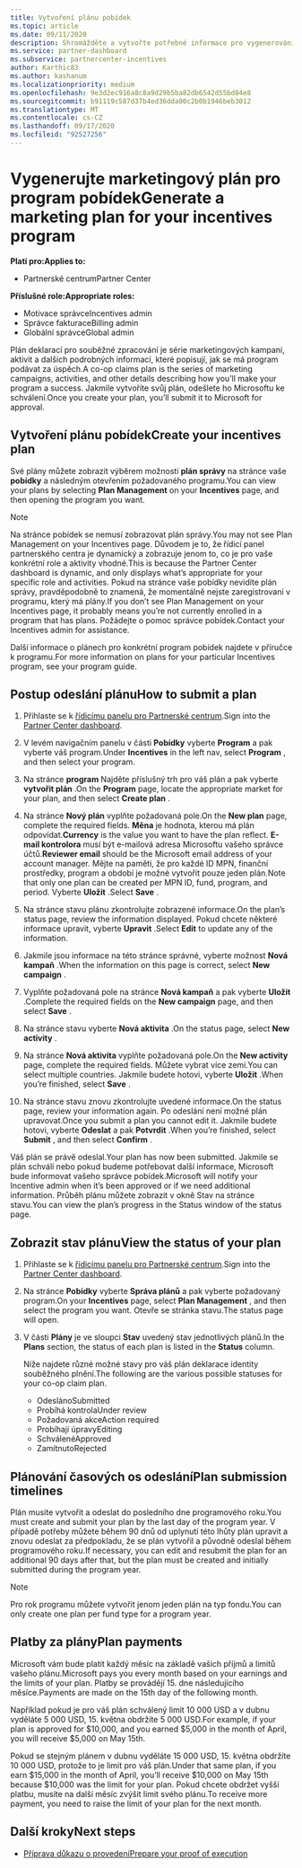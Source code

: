 ```yaml
---
title: Vytvoření plánu pobídek
ms.topic: article
ms.date: 09/11/2020
description: Shromážděte a vytvořte potřebné informace pro vygenerování úspěšného marketingového plánu pro program pobídek.
ms.service: partner-dashboard
ms.subservice: partnercenter-incentives
author: Karthic83
ms.author: kashanum
ms.localizationpriority: medium
ms.openlocfilehash: 9e3d2ec916a8c8a9d29b5ba82db6542d55bd84e8
ms.sourcegitcommit: b91119c587d37b4ed36dda00c2b0b1946beb3012
ms.translationtype: MT
ms.contentlocale: cs-CZ
ms.lasthandoff: 09/17/2020
ms.locfileid: "92527256"
---
```

# <a name="generate-a-marketing-plan-for-your-incentives-program"></a><span data-ttu-id="be845-103">Vygenerujte marketingový plán pro program pobídek</span><span class="sxs-lookup"><span data-stu-id="be845-103">Generate a marketing plan for your incentives program</span></span>

<span data-ttu-id="be845-104">**Platí pro:**</span><span class="sxs-lookup"><span data-stu-id="be845-104">**Applies to:**</span></span>

- <span data-ttu-id="be845-105">Partnerské centrum</span><span class="sxs-lookup"><span data-stu-id="be845-105">Partner Center</span></span>

<span data-ttu-id="be845-106">**Příslušné role:**</span><span class="sxs-lookup"><span data-stu-id="be845-106">**Appropriate roles:**</span></span>

- <span data-ttu-id="be845-107">Motivace správce</span><span class="sxs-lookup"><span data-stu-id="be845-107">Incentives admin</span></span>
- <span data-ttu-id="be845-108">Správce fakturace</span><span class="sxs-lookup"><span data-stu-id="be845-108">Billing admin</span></span>
- <span data-ttu-id="be845-109">Globální správce</span><span class="sxs-lookup"><span data-stu-id="be845-109">Global admin</span></span>

<span data-ttu-id="be845-110">Plán deklarací pro souběžné zpracování je série marketingových kampaní, aktivit a dalších podrobných informací, které popisují, jak se má program podávat za úspěch.</span><span class="sxs-lookup"><span data-stu-id="be845-110">A co-op claims plan is the series of marketing campaigns, activities, and other details describing how you’ll make your program a success.</span></span> <span data-ttu-id="be845-111">Jakmile vytvoříte svůj plán, odešlete ho Microsoftu ke schválení.</span><span class="sxs-lookup"><span data-stu-id="be845-111">Once you create your plan, you’ll submit it to Microsoft for approval.</span></span>

## <a name="create-your-incentives-plan"></a><span data-ttu-id="be845-112">Vytvoření plánu pobídek</span><span class="sxs-lookup"><span data-stu-id="be845-112">Create your incentives plan</span></span>

<span data-ttu-id="be845-113">Své plány můžete zobrazit výběrem možnosti **plán správy** na stránce vaše **pobídky** a následným otevřením požadovaného programu.</span><span class="sxs-lookup"><span data-stu-id="be845-113">You can view your plans by selecting **Plan Management** on your **Incentives** page, and then opening the program you want.</span></span>

>[!NOTE]
><span data-ttu-id="be845-114">Na stránce pobídek se nemusí zobrazovat plán správy.</span><span class="sxs-lookup"><span data-stu-id="be845-114">You may not see Plan Management on your Incentives page.</span></span> <span data-ttu-id="be845-115">Důvodem je to, že řídicí panel partnerského centra je dynamický a zobrazuje jenom to, co je pro vaše konkrétní role a aktivity vhodné.</span><span class="sxs-lookup"><span data-stu-id="be845-115">This is because the Partner Center dashboard is dynamic, and only displays what’s appropriate for your specific role and activities.</span></span> <span data-ttu-id="be845-116">Pokud na stránce vaše pobídky nevidíte plán správy, pravděpodobně to znamená, že momentálně nejste zaregistrovaní v programu, který má plány.</span><span class="sxs-lookup"><span data-stu-id="be845-116">If you don’t see Plan Management on your Incentives page, it probably means you’re not currently enrolled in a program that has plans.</span></span> <span data-ttu-id="be845-117">Požádejte o pomoc správce pobídek.</span><span class="sxs-lookup"><span data-stu-id="be845-117">Contact your Incentives admin for assistance.</span></span>

<span data-ttu-id="be845-118">Další informace o plánech pro konkrétní program pobídek najdete v příručce k programu.</span><span class="sxs-lookup"><span data-stu-id="be845-118">For more information on plans for your particular Incentives program, see your program guide.</span></span>

## <a name="how-to-submit-a-plan"></a><span data-ttu-id="be845-119">Postup odeslání plánu</span><span class="sxs-lookup"><span data-stu-id="be845-119">How to submit a plan</span></span>

1. <span data-ttu-id="be845-120">Přihlaste se k [řídicímu panelu pro Partnerské centrum](https://partner.microsoft.com/dashboard/).</span><span class="sxs-lookup"><span data-stu-id="be845-120">Sign into the [Partner Center dashboard](https://partner.microsoft.com/dashboard/).</span></span>

2. <span data-ttu-id="be845-121">V levém navigačním panelu v části **Pobídky** vyberte **Program** a pak vyberte váš program.</span><span class="sxs-lookup"><span data-stu-id="be845-121">Under **Incentives** in the left nav, select **Program** , and then select your program.</span></span> 

3. <span data-ttu-id="be845-122">Na stránce **program** Najděte příslušný trh pro váš plán a pak vyberte **vytvořit plán** .</span><span class="sxs-lookup"><span data-stu-id="be845-122">On the **Program** page, locate the appropriate market for your plan, and then select **Create plan** .</span></span> 

4. <span data-ttu-id="be845-123">Na stránce **Nový plán** vyplňte požadovaná pole.</span><span class="sxs-lookup"><span data-stu-id="be845-123">On the **New plan** page, complete the required fields.</span></span> <span data-ttu-id="be845-124">**Měna** je hodnota, kterou má plán odpovídat.</span><span class="sxs-lookup"><span data-stu-id="be845-124">**Currency** is the value you want to have the plan reflect.</span></span> <span data-ttu-id="be845-125">**E-mail kontrolora** musí být e-mailová adresa Microsoftu vašeho správce účtů.</span><span class="sxs-lookup"><span data-stu-id="be845-125">**Reviewer email** should be the Microsoft email address of your account manager.</span></span> <span data-ttu-id="be845-126">Mějte na paměti, že pro každé ID MPN, finanční prostředky, program a období je možné vytvořit pouze jeden plán.</span><span class="sxs-lookup"><span data-stu-id="be845-126">Note that only one plan can be created per MPN ID, fund, program, and period.</span></span> <span data-ttu-id="be845-127">Vyberte **Uložit** .</span><span class="sxs-lookup"><span data-stu-id="be845-127">Select **Save** .</span></span>

5. <span data-ttu-id="be845-128">Na stránce stavu plánu zkontrolujte zobrazené informace.</span><span class="sxs-lookup"><span data-stu-id="be845-128">On the plan’s status page, review the information displayed.</span></span> <span data-ttu-id="be845-129">Pokud chcete některé informace upravit, vyberte **Upravit** .</span><span class="sxs-lookup"><span data-stu-id="be845-129">Select **Edit** to update any of the information.</span></span>

6. <span data-ttu-id="be845-130">Jakmile jsou informace na této stránce správné, vyberte možnost **Nová kampaň** .</span><span class="sxs-lookup"><span data-stu-id="be845-130">When the information on this page is correct, select **New campaign** .</span></span>

7. <span data-ttu-id="be845-131">Vyplňte požadovaná pole na stránce **Nová kampaň** a pak vyberte **Uložit** .</span><span class="sxs-lookup"><span data-stu-id="be845-131">Complete the required fields on the **New campaign** page, and then select **Save** .</span></span>

8. <span data-ttu-id="be845-132">Na stránce stavu vyberte **Nová aktivita** .</span><span class="sxs-lookup"><span data-stu-id="be845-132">On the status page, select **New activity** .</span></span> 

9. <span data-ttu-id="be845-133">Na stránce **Nová aktivita** vyplňte požadovaná pole.</span><span class="sxs-lookup"><span data-stu-id="be845-133">On the **New activity** page, complete the required fields.</span></span> <span data-ttu-id="be845-134">Můžete vybrat více zemí.</span><span class="sxs-lookup"><span data-stu-id="be845-134">You can select multiple countries.</span></span> <span data-ttu-id="be845-135">Jakmile budete hotovi, vyberte **Uložit** .</span><span class="sxs-lookup"><span data-stu-id="be845-135">When you’re finished, select **Save** .</span></span> 

10. <span data-ttu-id="be845-136">Na stránce stavu znovu zkontrolujte uvedené informace.</span><span class="sxs-lookup"><span data-stu-id="be845-136">On the status page, review your information again.</span></span> <span data-ttu-id="be845-137">Po odeslání není možné plán upravovat.</span><span class="sxs-lookup"><span data-stu-id="be845-137">Once you submit a plan you cannot edit it.</span></span> <span data-ttu-id="be845-138">Jakmile budete hotovi, vyberte **Odeslat** a pak **Potvrdit** .</span><span class="sxs-lookup"><span data-stu-id="be845-138">When you’re finished, select **Submit** , and then select **Confirm** .</span></span>

<span data-ttu-id="be845-139">Váš plán se právě odeslal.</span><span class="sxs-lookup"><span data-stu-id="be845-139">Your plan has now been submitted.</span></span> <span data-ttu-id="be845-140">Jakmile se plán schválí nebo pokud budeme potřebovat další informace, Microsoft bude informovat vašeho správce pobídek.</span><span class="sxs-lookup"><span data-stu-id="be845-140">Microsoft will notify your Incentive admin when it’s been approved or if we need additional information.</span></span> <span data-ttu-id="be845-141">Průběh plánu můžete zobrazit v okně Stav na stránce stavu.</span><span class="sxs-lookup"><span data-stu-id="be845-141">You can view the plan’s progress in the Status window of the status page.</span></span>

## <a name="view-the-status-of-your-plan"></a><span data-ttu-id="be845-142">Zobrazit stav plánu</span><span class="sxs-lookup"><span data-stu-id="be845-142">View the status of your plan</span></span>

1. <span data-ttu-id="be845-143">Přihlaste se k [řídicímu panelu pro Partnerské centrum](https://partner.microsoft.com/dashboard/).</span><span class="sxs-lookup"><span data-stu-id="be845-143">Sign into the [Partner Center dashboard](https://partner.microsoft.com/dashboard/).</span></span>

2. <span data-ttu-id="be845-144">Na stránce **Pobídky** vyberte **Správa plánů** a pak vyberte požadovaný program.</span><span class="sxs-lookup"><span data-stu-id="be845-144">On your **Incentives** page, select **Plan Management** , and then select the program you want.</span></span> <span data-ttu-id="be845-145">Otevře se stránka stavu.</span><span class="sxs-lookup"><span data-stu-id="be845-145">The status page will open.</span></span>

3. <span data-ttu-id="be845-146">V části **Plány** je ve sloupci **Stav** uvedený stav jednotlivých plánů.</span><span class="sxs-lookup"><span data-stu-id="be845-146">In the **Plans** section, the status of each plan is listed in the **Status** column.</span></span>

   <span data-ttu-id="be845-147">Níže najdete různé možné stavy pro váš plán deklarace identity souběžného plnění.</span><span class="sxs-lookup"><span data-stu-id="be845-147">The following are the various possible statuses for your co-op claim plan.</span></span>

   - <span data-ttu-id="be845-148">Odesláno</span><span class="sxs-lookup"><span data-stu-id="be845-148">Submitted</span></span>
   - <span data-ttu-id="be845-149">Probíhá kontrola</span><span class="sxs-lookup"><span data-stu-id="be845-149">Under review</span></span>
   - <span data-ttu-id="be845-150">Požadovaná akce</span><span class="sxs-lookup"><span data-stu-id="be845-150">Action required</span></span>
   - <span data-ttu-id="be845-151">Probíhají úpravy</span><span class="sxs-lookup"><span data-stu-id="be845-151">Editing</span></span>
   - <span data-ttu-id="be845-152">Schválené</span><span class="sxs-lookup"><span data-stu-id="be845-152">Approved</span></span>
   - <span data-ttu-id="be845-153">Zamítnuto</span><span class="sxs-lookup"><span data-stu-id="be845-153">Rejected</span></span>

## <a name="plan-submission-timelines"></a><span data-ttu-id="be845-154">Plánování časových os odeslání</span><span class="sxs-lookup"><span data-stu-id="be845-154">Plan submission timelines</span></span>

<span data-ttu-id="be845-155">Plán musíte vytvořit a odeslat do posledního dne programového roku.</span><span class="sxs-lookup"><span data-stu-id="be845-155">You must create and submit your plan by the last day of the program year.</span></span> <span data-ttu-id="be845-156">V případě potřeby můžete během 90 dnů od uplynutí této lhůty plán upravit a znovu odeslat za předpokladu, že se plán vytvořil a původně odeslal během programového roku.</span><span class="sxs-lookup"><span data-stu-id="be845-156">If necessary, you can edit and resubmit the plan for an additional 90 days after that, but the plan must be created and initially submitted during the program year.</span></span>

>[!NOTE]
> <span data-ttu-id="be845-157">Pro rok programu můžete vytvořit jenom jeden plán na typ fondu.</span><span class="sxs-lookup"><span data-stu-id="be845-157">You can only create one plan per fund type for a program year.</span></span>

## <a name="plan-payments"></a><span data-ttu-id="be845-158">Platby za plány</span><span class="sxs-lookup"><span data-stu-id="be845-158">Plan payments</span></span>

<span data-ttu-id="be845-159">Microsoft vám bude platit každý měsíc na základě vašich příjmů a limitů vašeho plánu.</span><span class="sxs-lookup"><span data-stu-id="be845-159">Microsoft pays you every month based on your earnings and the limits of your plan.</span></span> <span data-ttu-id="be845-160">Platby se provádějí 15. dne následujícího měsíce.</span><span class="sxs-lookup"><span data-stu-id="be845-160">Payments are made on the 15th day of the following month.</span></span>

<span data-ttu-id="be845-161">Například pokud je pro váš plán schválený limit 10 000 USD a v dubnu vyděláte 5 000 USD, 15. května obdržíte 5 000 USD.</span><span class="sxs-lookup"><span data-stu-id="be845-161">For example, if your plan is approved for $10,000, and you earned $5,000 in the month of April, you will receive $5,000 on May 15th.</span></span>

<span data-ttu-id="be845-162">Pokud se stejným plánem v dubnu vyděláte 15 000 USD, 15. května obdržíte 10 000 USD, protože to je limit pro váš plán.</span><span class="sxs-lookup"><span data-stu-id="be845-162">Under that same plan, if you earn $15,000 in the month of April, you’ll receive $10,000 on May 15th because $10,000 was the limit for your plan.</span></span> <span data-ttu-id="be845-163">Pokud chcete obdržet vyšší platbu, musíte na další měsíc zvýšit limit svého plánu.</span><span class="sxs-lookup"><span data-stu-id="be845-163">To receive more payment, you need to raise the limit of your plan for the next month.</span></span>

## <a name="next-steps"></a><span data-ttu-id="be845-164">Další kroky</span><span class="sxs-lookup"><span data-stu-id="be845-164">Next steps</span></span>

- [<span data-ttu-id="be845-165">Příprava důkazu o provedení</span><span class="sxs-lookup"><span data-stu-id="be845-165">Prepare your proof of execution</span></span>](incentives-prepare-your-proof-of-execution.md)
